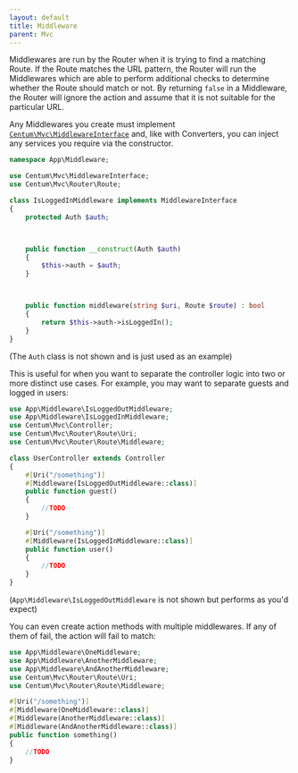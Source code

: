 ```yaml
---
layout: default
title: Middleware
parent: Mvc
---
```




Middlewares are run by the Router when it is trying to find a matching Route.
If the Route matches the URL pattern, the Router will run the Middlewares which are able to perform additional checks to determine whether the Route should match or not.
By returning `false` in a Middleware, the Router will ignore the action and assume that it is not suitable for the particular URL.

Any Middlewares you create must implement [`Centum\Mvc\MiddlewareInterface`](https://github.com/SidRoberts/centum/blob/development/src/MiddlewareInterface.php) and, like with Converters, you can inject any services you require via the constructor.

```php
namespace App\Middleware;

use Centum\Mvc\MiddlewareInterface;
use Centum\Mvc\Router\Route;

class IsLoggedInMiddleware implements MiddlewareInterface
{
    protected Auth $auth;



    public function __construct(Auth $auth)
    {
        $this->auth = $auth;
    }



    public function middleware(string $uri, Route $route) : bool
    {
        return $this->auth->isLoggedIn();
    }
}
```

(The `Auth` class is not shown and is just used as an example)

This is useful for when you want to separate the controller logic into two or more distinct use cases.
For example, you may want to separate guests and logged in users:

```php
use App\Middleware\IsLoggedOutMiddleware;
use App\Middleware\IsLoggedInMiddleware;
use Centum\Mvc\Controller;
use Centum\Mvc\Router\Route\Uri;
use Centum\Mvc\Router\Route\Middleware;

class UserController extends Controller
{
    #[Uri("/something")]
    #[Middleware(IsLoggedOutMiddleware::class)]
    public function guest()
    {
        //TODO
    }

    #[Uri("/something")]
    #[Middleware(IsLoggedInMiddleware::class)]
    public function user()
    {
        //TODO
    }
}
```

(`App\Middleware\IsLoggedOutMiddleware` is not shown but performs as you'd expect)

You can even create action methods with multiple middlewares.
If any of them of fail, the action will fail to match:

```php
use App\Middleware\OneMiddleware;
use App\Middleware\AnotherMiddleware;
use App\Middleware\AndAnotherMiddleware;
use Centum\Mvc\Router\Route\Uri;
use Centum\Mvc\Router\Route\Middleware;

#[Uri("/something")]
#[Middleware(OneMiddleware::class)]
#[Middleware(AnotherMiddleware::class)]
#[Middleware(AndAnotherMiddleware::class)]
public function something()
{
    //TODO
}
```

